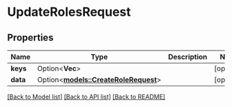 # UpdateRolesRequest

## Properties

Name | Type | Description | Notes
------------ | ------------- | ------------- | -------------
**keys** | Option<**Vec<String>**> |  | [optional]
**data** | Option<[**models::CreateRoleRequest**](createRole_request.md)> |  | [optional]

[[Back to Model list]](../README.md#documentation-for-models) [[Back to API list]](../README.md#documentation-for-api-endpoints) [[Back to README]](../README.md)



